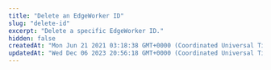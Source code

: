```yaml
---
title: "Delete an EdgeWorker ID"
slug: "delete-id"
excerpt: "Delete a specific EdgeWorker ID."
hidden: false
createdAt: "Mon Jun 21 2021 03:18:38 GMT+0000 (Coordinated Universal Time)"
updatedAt: "Wed Dec 06 2023 20:56:18 GMT+0000 (Coordinated Universal Time)"
---
```

